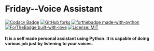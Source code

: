 # Friday--Voice Assistant
[![Codacy Badge](https://api.codacy.com/project/badge/Grade/6a939dab445843fdb605008333fcce1b)](https://app.codacy.com/manual/KillerXAkshat/FridayChat-Bot?utm_source=github.com&utm_medium=referral&utm_content=KillerXAkshat/FridayChat-Bot&utm_campaign=Badge_Grade_Dashboard)
[![GitHub forks](https://img.shields.io/github/forks/KillerXAkshat/FridayChat-Bot.svg?logo=github&color=blue)](https://github.com/KillerXAkshat/FridayChat-Bot/network)
[![forthebadge made-with-python](http://ForTheBadge.com/images/badges/made-with-python.svg)](https://www.python.org/)
[![ForTheBadge built-with-love](http://ForTheBadge.com/images/badges/built-with-love.svg)](https://GitHub.com/KillerXAkshat/)
[![License: MIT](https://img.shields.io/badge/License-MIT-yellow.svg)](https://opensource.org/licenses/MIT)

#### It is a self made personal assistant using Python. It is capable of doing various job just by listening to your voices.
